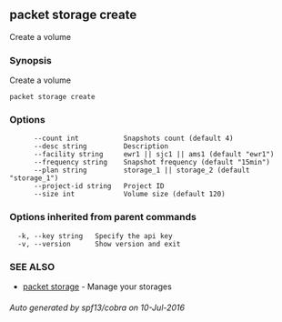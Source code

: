 ## packet storage create

Create a volume

### Synopsis


Create a volume

```
packet storage create
```

### Options

```
      --count int           Snapshots count (default 4)
      --desc string         Description
      --facility string     ewr1 || sjc1 || ams1 (default "ewr1")
      --frequency string    Snapshot frequency (default "15min")
      --plan string         storage_1 || storage_2 (default "storage_1")
      --project-id string   Project ID
      --size int            Volume size (default 120)
```

### Options inherited from parent commands

```
  -k, --key string   Specify the api key
  -v, --version      Show version and exit
```

### SEE ALSO
* [packet storage](packet_storage.md)	 - Manage your storages

###### Auto generated by spf13/cobra on 10-Jul-2016
